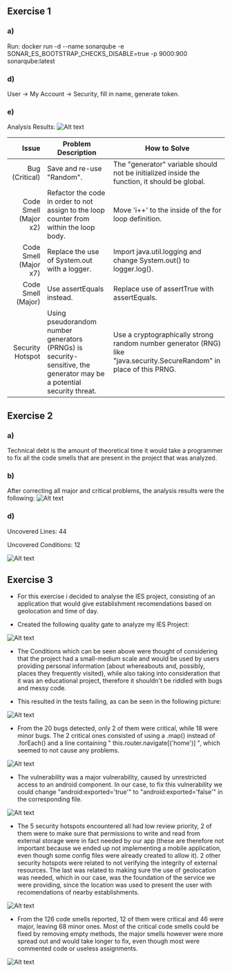 ## Exercise 1
### a) 
Run:
docker run -d --name sonarqube -e SONAR_ES_BOOTSTRAP_CHECKS_DISABLE=true -p 9000:900 sonarqube:latest
	
### d) 
User -> My Account -> Security, fill in name, generate token.
	
### e)
Analysis Results:
![Alt text](Resources/EuromillionsAnalysis.png?raw=true "Euromillions Analysis")

| Issue                      | Problem Description              | How to Solve                          |
|---------------------------:|----------------------------------|---------------------------------------|
| Bug (Critical)             | Save and re-use "Random". | The "generator" variable should not be initialized inside the function, it should be global. |
| Code Smell (Major x2)      | Refactor the code in order to not assign to the loop counter from within the loop body. | Move 'i++' to the inside of the for loop definition. |   |
| Code Smell (Major x7)      | Replace the use of System.out with a logger. | Import java.util.logging and change System.out() to logger.log(). |
| Code Smell (Major)         | Use assertEquals instead. | Replace use of assertTrue with assertEquals. |
| Security Hotspot           | Using pseudorandom number generators (PRNGs) is security-sensitive, the generator may be a potential security threat. | Use a cryptographically strong random number generator (RNG) like "java.security.SecureRandom" in place of this PRNG.


## Exercise 2
### a)
Technical debt is the amount of theoretical time it would take a programmer to fix all the code smells that are present in the project that was analyzed.

### b)
After correcting all major and critical problems, the analysis results were the following:
![Alt text](Resources/EuromillionsAnalysisFixed.png?raw=true "Euromillions Analysis After Fixes")

### d)
Uncovered Lines: 44

Uncovered Conditions: 12

![Alt text](Resources/EuromillionsCodeCoverage.png?raw=true "Euromillions Code Coverage")


## Exercise 3
- For this exercise i decided to analyse the IES project, consisting of an application that would give establishment recomendations based on geolocation and time of day.

- Created the following quality gate to analyze my IES Project:

![Alt text](Resources/QualityGate.png?raw=true "Quality Gate")
- The Conditions which can be seen above were thought of considering that the project had a small-medium scale and would be used by users providing personal information (about whereabouts and, possibly, places they frequently visited), while also taking into consideration that it was an educational project, therefore it shouldn't be riddled with bugs and messy code.

- This resulted in the tests failing, as can be seen in the following picture:

![Alt text](Resources/AnalysisResult.png?raw=true "Analysis Result")

- From the 20 bugs detected, only 2 of them were critical, while 18 were minor bugs. The 2 critical ones consisted of using a .map() instead of .forEach() and a line containing " this.router.navigate[('home')] ", which seemed to not cause any problems.

![Alt text](Resources/Bugs.png?raw=true "Bugs Reported")

- The vulnerability was a major vulnerability, caused by unrestricted access to an android component. In our case, to fix this vulnerability we could change "android:exported='true'" to "android:exported='false'" in the corresponding file.

![Alt text](Resources/Vulnerabilities.png?raw=true "Vulnerabilites Detected")

- The 5 security hotspots encountered all had low review priority, 2 of them were to make sure that permissions to write and read from external storage were in fact needed by our app (these are therefore not important because we ended up not implementing a mobile application, even though some config files were already created to allow it). 2 other security hotspots were related to not verifying the integrity of external resources. The last was related to making sure the use of geolocation was needed, which in our case, was the foundation of the service we were providing, since the location was used to present the user with	recomendations of nearby establishments.

![Alt text](Resources/SecurityHotspots.png?raw=true "Security Hotspots")

- From the 126 code smells reported, 12 of them were critical and 46 were major, leaving 68 minor ones. Most of the critical code smells could be fixed by removing empty methods, the major smells however were more spread out and would take longer to fix, even though most were commented code or useless assignments.

![Alt text](Resources/CodeSmells.png?raw=true "Code Smells")

